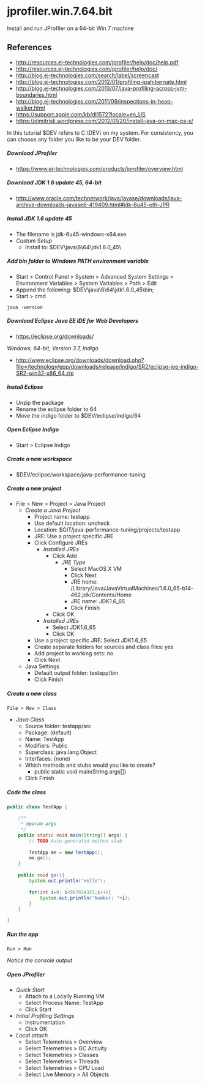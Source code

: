 # jprofiler.win.7.64.bit

Install and run JProfiler on a 64-bit Win 7 machine

## References
* http://resources.ej-technologies.com/jprofiler/help/doc/help.pdf
* http://resources.ej-technologies.com/jprofiler/help/doc/
* http://blog.ej-technologies.com/search/label/screencast
* http://blog.ej-technologies.com/2012/01/profiling-jpahibernate.html
* http://blog.ej-technologies.com/2013/07/java-profiling-across-jvm-boundaries.html
* http://blog.ej-technologies.com/2011/09/inspections-in-heap-walker.html
* https://support.apple.com/kb/dl1572?locale=en_US
* https://dimitrisli.wordpress.com/2012/01/20/install-java-on-mac-os-x/

In this tutorial $DEV refers to C:\DEV\ on my system. For consistency, you can choose any folder you like to be your DEV folder. 

##### Download JProfiler
* https://www.ej-technologies.com/products/jprofiler/overview.html

##### Download JDK 1.6 update 45, 64-bit
* http://www.oracle.com/technetwork/java/javase/downloads/java-archive-downloads-javase6-419409.html#jdk-6u45-oth-JPR

##### Install JDK 1.6 update 45
* The filename is jdk-6u45-windows-x64.exe
* *Custom Setup*
	* Install to: $DEV\java\6\64\jdk1.6.0_45\

##### Add bin folder to Windows PATH environment variable
* Start > Control Panel > System > Advanced System Settings > Environment Variables > System Variables > Path > Edit
* Append the following: $DEV\java\6\64\jdk1.6.0_45\bin;
* Start > cmd
```
java -version
```

##### Download Eclipse Java EE IDE for Web Developers
* https://eclipse.org/downloads/  

*Windows, 64-bit, Version 3.7, Indigo*  
* http://www.eclipse.org/downloads/download.php?file=/technology/epp/downloads/release/indigo/SR2/eclipse-jee-indigo-SR2-win32-x86_64.zip

##### Install Eclipse
* Unzip the package
* Rename the eclipse folder to 64
* Move the indigo folder to $DEV/eclipse/indigo/64

##### Open Eclipse Indigo
* Start > Eclipse Indigo

##### Create a new workspace
* $DEV/eclipse/workspace/java-performance-tuning

##### Create a new project
* File > New > Project > Java Project
	* *Create a Java Project*
	  * Project name: testapp
	  * Use default location: uncheck
	  * Location: $GIT/java-performance-tuning/projects/testapp
	  * JRE: Use a project specific JRE 
	  * Click Configure JREs
	    * *Installed JREs*
	      * Click Add
	        * *JRE Type*
	          * Select MacOS X VM 
	          * Click Next
	          * JRE home: /Library/Java/JavaVirtualMachines/1.6.0_65-b14-462.jdk/Contents/Home
	          * JRE name: JDK1.6_65
	          * Click Finish
	      * Click OK
	    * *Installed JREs*
	      * Select JDK1.6_65
	      * Click OK
	  * Use a project specific JRE: Select JDK1.6_65
	  * Create separate folders for sources and class files: yes
	  * Add project to working sets: no
	  * Click Next
	* Java Settings
	  * Default output folder: testapp/bin
	  * Click Finish

##### Create a new class
```
File > New > Class
```
* *Java Class*
	* Source folder: testapp/src
	* Package: (default)
	* Name: TestApp
	* Modifiers: Public
	* Superclass: java.lang.Object
	* Interfaces: (none)
	* Which methods and stubs would you like to create?
		* public static void main(String args[])
	* Click Finish

##### Code the class
```java
public class TestApp {

	/**
	 * @param args
	 */
	public static void main(String[] args) {
		// TODO Auto-generated method stub
		
		TestApp me = new TestApp();
		me.go();
	}
	
	public void go(){
		System.out.println("Hello");
		
		for(int i=0; i<987654321;i++){
			System.out.println("Number: "+i);	
		}
	}

}
```
##### Run the app
```
Run > Run
```

*Notice the console output*

##### Open JProfiler
* *Quick Start*
	* Attach to a Locally Running VM 
	* Select Process Name: TestApp
	* Click Start
* *Initial Profiling Settings*
	* Instrumentation
	* Click OK
* *Local attach*
	* Select Telemetries > Overview
	* Select Telemetries > GC Activity
	* Select Telemetries > Classes
	* Select Telemetries > Threads
	* Select Telemetries > CPU Load
	* Select Live Memory > All Objects
